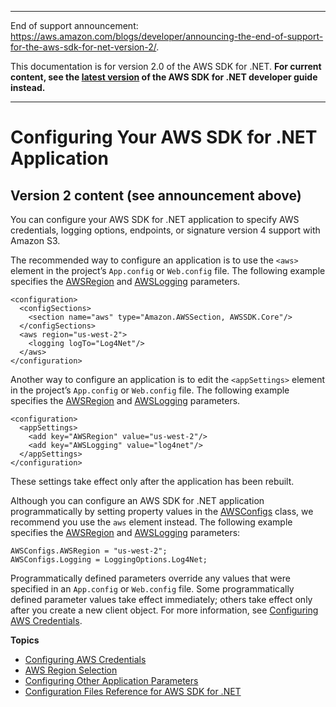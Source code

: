 --------

End of support announcement: [https://aws\.amazon\.com/blogs/developer/announcing\-the\-end\-of\-support\-for\-the\-aws\-sdk\-for\-net\-version\-2/](https://aws.amazon.com/blogs/developer/announcing-the-end-of-support-for-the-aws-sdk-for-net-version-2/)\.

 This documentation is for version 2\.0 of the AWS SDK for \.NET\. **For current content, see the [latest version](https://docs.aws.amazon.com/sdk-for-net/latest/developer-guide) of the AWS SDK for \.NET developer guide instead\.**

--------

# Configuring Your AWS SDK for \.NET Application<a name="net-dg-config"></a>

## Version 2 content \(see announcement above\)<a name="w3aac11b7b3b1"></a>

You can configure your AWS SDK for \.NET application to specify AWS credentials, logging options, endpoints, or signature version 4 support with Amazon S3\.

The recommended way to configure an application is to use the `<aws>` element in the project’s `App.config` or `Web.config` file\. The following example specifies the [AWSRegion](net-dg-config-other.md#config-setting-awsregion) and [AWSLogging](net-dg-config-other.md#config-setting-awslogging) parameters\.

```
<configuration>
  <configSections>
    <section name="aws" type="Amazon.AWSSection, AWSSDK.Core"/>
  </configSections>
  <aws region="us-west-2">
    <logging logTo="Log4Net"/>
  </aws>
</configuration>
```

Another way to configure an application is to edit the `<appSettings>` element in the project’s `App.config` or `Web.config` file\. The following example specifies the [AWSRegion](net-dg-config-other.md#config-setting-awsregion) and [AWSLogging](net-dg-config-other.md#config-setting-awslogging) parameters\.

```
<configuration>
  <appSettings>
    <add key="AWSRegion" value="us-west-2"/>
    <add key="AWSLogging" value="log4net"/>
  </appSettings>
</configuration>
```

These settings take effect only after the application has been rebuilt\.

Although you can configure an AWS SDK for \.NET application programmatically by setting property values in the [AWSConfigs](https://docs.aws.amazon.com/sdkfornet/latest/apidocs/TAWSConfigsNET45.html) class, we recommend you use the `aws` element instead\. The following example specifies the [AWSRegion](net-dg-config-other.md#config-setting-awsregion) and [AWSLogging](net-dg-config-other.md#config-setting-awslogging) parameters:

```
AWSConfigs.AWSRegion = "us-west-2";
AWSConfigs.Logging = LoggingOptions.Log4Net;
```

Programmatically defined parameters override any values that were specified in an `App.config` or `Web.config` file\. Some programmatically defined parameter values take effect immediately; others take effect only after you create a new client object\. For more information, see [Configuring AWS Credentials](net-dg-config-creds.md)\.

**Topics**
+ [Configuring AWS Credentials](net-dg-config-creds.md)
+ [AWS Region Selection](net-dg-region-selection.md)
+ [Configuring Other Application Parameters](net-dg-config-other.md)
+ [Configuration Files Reference for AWS SDK for \.NET](net-dg-config-ref.md)